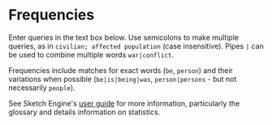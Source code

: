 # Frequencies

Enter queries in the text box below. Use semicolons to make multiple queries, as in `civilian; affected population` (case insensitive). Pipes `|` can be used to combine multiple words `war|conflict`.

Frequencies include matches for exact words (`be`, `person`) and their variations when possible (`be|is|being|was`, `person|persons` - but not necessarily `people`).

See Sketch Engine's [user guide](https://www.sketchengine.eu/guide/) for more information, particularly the glossary and details information on statistics.
